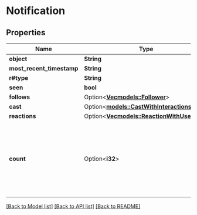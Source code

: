 # Notification

## Properties

Name | Type | Description | Notes
------------ | ------------- | ------------- | -------------
**object** | **String** |  | 
**most_recent_timestamp** | **String** |  | 
**r#type** | **String** |  | 
**seen** | **bool** |  | 
**follows** | Option<[**Vec<models::Follower>**](Follower.md)> |  | [optional]
**cast** | Option<[**models::CastWithInteractions**](CastWithInteractions.md)> |  | [optional]
**reactions** | Option<[**Vec<models::ReactionWithUserInfo>**](ReactionWithUserInfo.md)> |  | [optional]
**count** | Option<**i32**> | The number of notifications of this(follows, likes, recast) type bundled in a single notification. | [optional]

[[Back to Model list]](../README.md#documentation-for-models) [[Back to API list]](../README.md#documentation-for-api-endpoints) [[Back to README]](../README.md)


